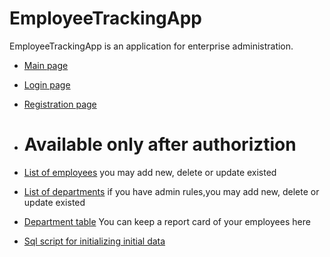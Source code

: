 # EmployeeTrackingApp

EmployeeTrackingApp is an application for enterprise administration.
* [Main page](http://myworktracker.herokuapp.com)
* [Login page](http://myworktracker.herokuapp.com/login)
* [Registration page](http://myworktracker.herokuapp.com/registration)
* # Available only after authoriztion
* [List of employees](http://myworktracker.herokuapp.com/employee/list) you may add new, delete or update existed
* [List of departments](http://myworktracker.herokuapp.com/company) if you have admin rules,you may add new, delete or update existed
* [Department table](http://myworktracker.herokuapp.com/table/department?id=2&current=current) You can keep a report card of your employees here

* [Sql script for initializing initial data](https://github.com/lexLaeda/EmployeeTrackingApp/blob/master/src/main/resources/db/CreateTables.sql)

